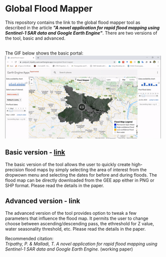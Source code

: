 <h1> Global Flood Mapper </h1>
This repository contains the link to the global flood mapper tool as described in the article <em><strong>"A novel application for rapid flood mapping using Sentinel-1 SAR data and Google Earth Engine"</strong></em>. There are two versions of the tool, basic and advanced.<br/>

<br/>The GIF below shows the basic portal: <br/>
![](/media/basicPortalGif.gif)

## Basic version - [link](https://pratyush_tripathy.users.earthengine.app/view/global-flood-mapper)<br/>
The basic version of the tool allows the user to quickly create high-precision flood maps by simply selecting the area of interest from the dropwown menu and selecting the dates for before and during floods. The flood map can be directly downloaded from the GEE app either in PNG or SHP format. Please read the details in the paper.<br/>

## Advanced version - link <br/>
The advanced version of the tool provides option to tweak a few parameters that influence the flood map. It permits the user to change choose between ascending/descending pass, the ethreshold for Z value, water seasonality threshold, etc. Please read the details in the paper.

Recommended citation:<br/>
<em> Tripathy, P. & Malladi, T. A novel application for rapid flood mapping using Sentinel-1 SAR data and Google Earth Engine. </em> (working paper)
